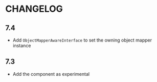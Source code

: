 CHANGELOG
=========

7.4
---

 * Add `ObjectMapperAwareInterface` to set the owning object mapper instance

7.3
---

 * Add the component as experimental
